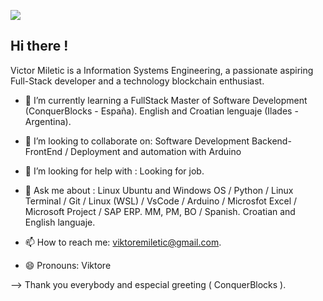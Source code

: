 ![](./Media/header.jpg)

## Hi there !

Victor Miletic is a Information Systems Engineering, a passionate aspiring Full-Stack developer and a technology blockchain enthusiast.

- 🌱 I’m currently learning a FullStack Master of Software Development (ConquerBlocks - España). English and Croatian lenguaje (Ilades - Argentina).
   
- 👯 I’m looking to collaborate on: Software Development Backend-FrontEnd / Deployment and automation with Arduino
  
- 🤔 I’m looking for help with : Looking for job.
  
- 💬 Ask me about : Linux Ubuntu and Windows OS / Python / Linux Terminal / Git / Linux (WSL) / VsCode / Arduino / Microsfot Excel / Microsoft Project / SAP ERP. MM, PM, BO / Spanish. Croatian and English languaje.
  
- 📫 How to reach me: viktoremiletic@gmail.com.
  
- 😄 Pronouns: Viktore
  
--> Thank you everybody and especial greeting ( ConquerBlocks ).
